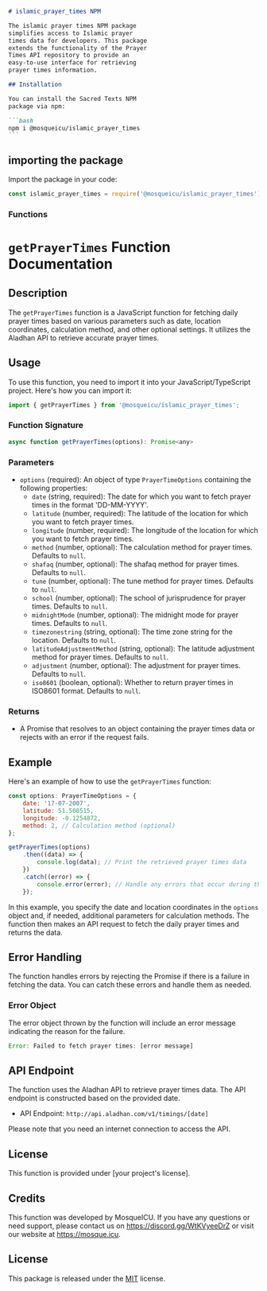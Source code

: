 ````markdown
# islamic_prayer_times NPM

The islamic prayer times NPM package
simplifies access to Islamic prayer
times data for developers. This package
extends the functionality of the Prayer
Times API repository to provide an
easy-to-use interface for retrieving
prayer times information.

## Installation

You can install the Sacred Texts NPM
package via npm:

```bash
npm i @mosqueicu/islamic_prayer_times
```
````

## importing the package

Import the package in your code:

```javascript
const islamic_prayer_times = require('@mosqueicu/islamic_prayer_times');
```

### Functions

# `getPrayerTimes` Function Documentation

## Description

The `getPrayerTimes` function is a
JavaScript function for fetching daily
prayer times based on various parameters
such as date, location coordinates,
calculation method, and other optional
settings. It utilizes the Aladhan API to
retrieve accurate prayer times.

## Usage

To use this function, you need to import
it into your JavaScript/TypeScript
project. Here's how you can import it:

```javascript
import { getPrayerTimes } from '@mosqueicu/islamic_prayer_times';
```

### Function Signature

```javascript
async function getPrayerTimes(options): Promise<any>
```

### Parameters

-  `options` (required): An object of
   type `PrayerTimeOptions` containing
   the following properties:
   -  `date` (string, required): The
      date for which you want to fetch
      prayer times in the format
      'DD-MM-YYYY'.
   -  `latitude` (number, required): The
      latitude of the location for which
      you want to fetch prayer times.
   -  `longitude` (number, required):
      The longitude of the location for
      which you want to fetch prayer
      times.
   -  `method` (number, optional): The
      calculation method for prayer
      times. Defaults to `null`.
   -  `shafaq` (number, optional): The
      shafaq method for prayer times.
      Defaults to `null`.
   -  `tune` (number, optional): The
      tune method for prayer times.
      Defaults to `null`.
   -  `school` (number, optional): The
      school of jurisprudence for prayer
      times. Defaults to `null`.
   -  `midnightMode` (number, optional):
      The midnight mode for prayer
      times. Defaults to `null`.
   -  `timezonestring` (string,
      optional): The time zone string
      for the location. Defaults to
      `null`.
   -  `latitudeAdjustmentMethod`
      (string, optional): The latitude
      adjustment method for prayer
      times. Defaults to `null`.
   -  `adjustment` (number, optional):
      The adjustment for prayer times.
      Defaults to `null`.
   -  `iso8601` (boolean, optional):
      Whether to return prayer times in
      ISO8601 format. Defaults to
      `null`.

### Returns

-  A Promise that resolves to an object
   containing the prayer times data or
   rejects with an error if the request
   fails.

## Example

Here's an example of how to use the
`getPrayerTimes` function:

```javascript
const options: PrayerTimeOptions = {
	date: '17-07-2007',
	latitude: 51.508515,
	longitude: -0.1254872,
	method: 2, // Calculation method (optional)
};

getPrayerTimes(options)
	.then((data) => {
		console.log(data); // Print the retrieved prayer times data
	})
	.catch((error) => {
		console.error(error); // Handle any errors that occur during the request
	});
```

In this example, you specify the date
and location coordinates in the
`options` object and, if needed,
additional parameters for calculation
methods. The function then makes an API
request to fetch the daily prayer times
and returns the data.

## Error Handling

The function handles errors by rejecting
the Promise if there is a failure in
fetching the data. You can catch these
errors and handle them as needed.

### Error Object

The error object thrown by the function
will include an error message indicating
the reason for the failure.

```javascript
Error: Failed to fetch prayer times: [error message]
```

## API Endpoint

The function uses the Aladhan API to
retrieve prayer times data. The API
endpoint is constructed based on the
provided date.

-  API Endpoint:
   `http://api.aladhan.com/v1/timings/[date]`

Please note that you need an internet
connection to access the API.

## License

This function is provided under [your
project's license].

## Credits

This function was developed by
MosqueICU. If you have any questions or
need support, please contact us on
https://discord.gg/WtKVyeeDrZ or visit
our website at https://mosque.icu.

## License

This package is released under the
[MIT](OPENSOURCE) license.

```

```
